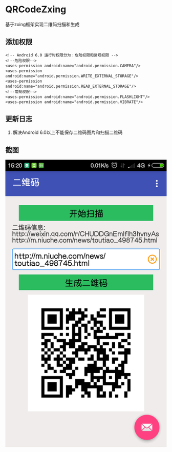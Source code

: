 # QRCodeZxing
基于zxing框架实现二维码扫描和生成
## 添加权限
    <!-- Android 6.0 运行时权限分为：危险权限和常规权限 -->
    <!--危险权限-->
    <uses-permission android:name="android.permission.CAMERA"/>
    <uses-permission android:name="android.permission.WRITE_EXTERNAL_STORAGE"/>
    <uses-permission android:name="android.permission.READ_EXTERNAL_STORAGE"/>
    <!--常规权限-->
    <uses-permission android:name="android.permission.FLASHLIGHT"/>
    <uses-permission android:name="android.permission.VIBRATE"/>
    
## 更新日志
1. 解决Android 6.0以上不能保存二维码图片和扫描二维码

## 截图 
![screenshot](https://github.com/bzyydegh/QRCodeZxing/blob/master/qrcodezxing/Screenshot/1.png)
